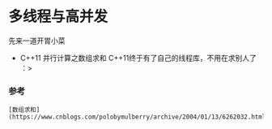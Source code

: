 # 多线程与高并发

先来一道开胃小菜
- C++11 并行计算之数组求和
    C++11终于有了自己的线程库，不用在求别人了 ：>



### 参考

    [数组求和](https://www.cnblogs.com/polobymulberry/archive/2004/01/13/6262032.html)